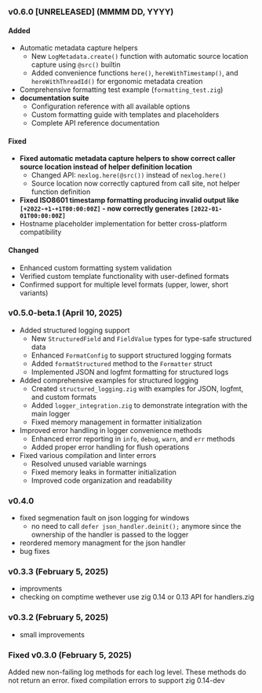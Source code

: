 ### v0.6.0 [UNRELEASED] (MMMM DD, YYYY)

#### Added
- Automatic metadata capture helpers
  - New `LogMetadata.create()` function with automatic source location capture using `@src()` builtin
  - Added convenience functions `here()`, `hereWithTimestamp()`, and `hereWithThreadId()` for ergonomic metadata creation
- Comprehensive formatting test example (`formatting_test.zig`)
- **documentation suite**
  - Configuration reference with all available options
  - Custom formatting guide with templates and placeholders
  - Complete API reference documentation

#### Fixed
- **Fixed automatic metadata capture helpers to show correct caller source location instead of helper definition location**
  - Changed API: `nexlog.here(@src())` instead of `nexlog.here()`
  - Source location now correctly captured from call site, not helper function definition
- **Fixed ISO8601 timestamp formatting producing invalid output like `[+2022-+1-+1T00:00:00Z]` - now correctly generates `[2022-01-01T00:00:00Z]`**
- Hostname placeholder implementation for better cross-platform compatibility

#### Changed
- Enhanced custom formatting system validation
- Verified custom template functionality with user-defined formats
- Confirmed support for multiple level formats (upper, lower, short variants)

### v0.5.0-beta.1 (April 10, 2025)
- Added structured logging support
  - New `StructuredField` and `FieldValue` types for type-safe structured data
  - Enhanced `FormatConfig` to support structured logging formats
  - Added `formatStructured` method to the `Formatter` struct
  - Implemented JSON and logfmt formatting for structured logs
- Added comprehensive examples for structured logging
  - Created `structured_logging.zig` with examples for JSON, logfmt, and custom formats
  - Added `logger_integration.zig` to demonstrate integration with the main logger
  - Fixed memory management in formatter initialization
- Improved error handling in logger convenience methods
  - Enhanced error reporting in `info`, `debug`, `warn`, and `err` methods
  - Added proper error handling for flush operations
- Fixed various compilation and linter errors
  - Resolved unused variable warnings
  - Fixed memory leaks in formatter initialization
  - Improved code organization and readability

### v0.4.0
- fixed segmenation fault on json logging for windows
  - no need to call `defer json_handler.deinit();` anymore since the ownership of the handler is passed to the logger
- reordered memory managment for the json handler
- bug fixes

### v0.3.3 (February 5, 2025)
- improvments
- checking on comptime wethever use zig 0.14 or 0.13 API for handlers.zig

### v0.3.2 (February 5, 2025)
- small improvements

### Fixed v0.3.0 (February 5, 2025)
Added new non-failing log methods for each log level. These methods do not return an error.
fixed compilation errors to support zig 0.14-dev
